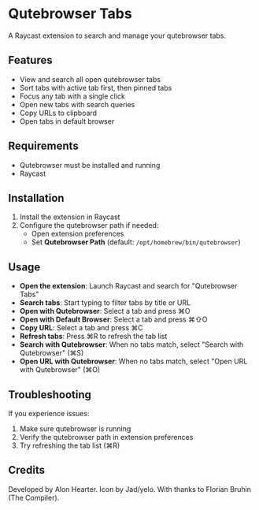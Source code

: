 # Qutebrowser Tabs

A Raycast extension to search and manage your qutebrowser tabs.

## Features

- View and search all open qutebrowser tabs
- Sort tabs with active tab first, then pinned tabs
- Focus any tab with a single click
- Open new tabs with search queries
- Copy URLs to clipboard
- Open tabs in default browser

## Requirements

- Qutebrowser must be installed and running
- Raycast

## Installation

1. Install the extension in Raycast
2. Configure the qutebrowser path if needed:
   - Open extension preferences
   - Set **Qutebrowser Path** (default: `/opt/homebrew/bin/qutebrowser`)

## Usage

- **Open the extension**: Launch Raycast and search for "Qutebrowser Tabs"
- **Search tabs**: Start typing to filter tabs by title or URL
- **Open with Qutebrowser**: Select a tab and press ⌘O
- **Open with Default Browser**: Select a tab and press ⌘⇧O
- **Copy URL**: Select a tab and press ⌘C
- **Refresh tabs**: Press ⌘R to refresh the tab list
- **Search with Qutebrowser**: When no tabs match, select "Search with Qutebrowser" (⌘S)
- **Open URL with Qutebrowser**: When no tabs match, select "Open URL with Qutebrowser" (⌘O)

## Troubleshooting

If you experience issues:

1. Make sure qutebrowser is running
2. Verify the qutebrowser path in extension preferences
3. Try refreshing the tab list (⌘R)

## Credits

Developed by Alon Hearter.
Icon by Jad/yelo.
With thanks to Florian Bruhin (The Compiler).
